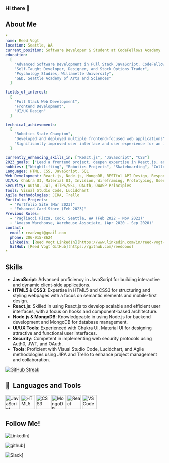 ### Hi there 👋

## About Me

```yaml
*
name: Reed Vogt
location: Seattle, WA
current_position: Software Developer & Student at CodeFellows Academy
education:
  [
    "Advanced Software Development in Full Stack JavaScript, CodeFellows Academy",
    "Self-Taught Developer, Designer, and Stock Options Trader",
    "Psychology Studies, Willamette University",
    "GED, Seattle Academy of Arts and Sciences"
  ]

fields_of_interest:
  [
    "Full Stack Web Development",
    "Frontend Development",
    "UI/UX Design"
  ]

technical_achievements:
  [
    "Robotics State Champion",
    "Developed and deployed multiple frontend-focused web applications",
    "Significantly improved user interface and user experience for an inventory management system at Amazon"
  ]

currently_enhancing_skills_in: ["React.js", "JavaScript", "CSS"]
2023_goals: ["Lead a frontend project, deepen expertise in React.js, and explore modern frontend technologies such as Next.js and Tailwind CSS"]
hobbies: ["Weightlifting", "Robotics Projects", "Skateboarding", "Collecting and Trading Yu-Gi-Oh Cards"]
Languages: HTML, CSS, JavaScript, SQL
Web Development: React.js, Node.js, MongoDB, RESTful API Design, Responsive/Mobile Design
UI/UX: Chakra UI, Material UI, Invision, Wireframing, Prototyping, User Testing
Security: Auth0, JWT, HTTPS/SSL, OAuth, OWASP Principles
Tools: Visual Studio Code, Lucidchart
Agile Methodologies: JIRA, Trello
Portfolio Projects:
  - "Portfolio Site (Mar 2023)"
  - "Enhanced Card Store (Feb 2023)"
Previous Roles:
  - "Pagliacci Pizza, Cook, Seattle, WA (Feb 2022 - Nov 2022)"
  - "Amazon Warehouse, Warehouse Associate, (Apr 2020 - Sep 2020)"
contact:
  email: readvogt@gmail.com
  phone: 206-915-8624
  LinkedIn: [Reed Vogt LinkedIn](https://www.linkedin.com/in/reed-vogt-student/)
  GitHub: [Reed Vogt GitHub](https://github.com/reedoooo)
*
```

## Skills

- **JavaScript**: Advanced proficiency in JavaScript for building interactive and dynamic client-side applications.
- **HTML5 & CSS3**: Expertise in HTML5 and CSS3 for structuring and styling webpages with a focus on semantic elements and mobile-first design.
- **React.js**: Skilled in using React.js to develop scalable and efficient user interfaces, with a focus on hooks and component-based architecture.
- **Node.js & MongoDB**: Knowledgeable in using Node.js for backend development and MongoDB for database management.
- **UI/UX Tools**: Experienced with Chakra UI, Material UI for designing attractive and functional user interfaces.
- **Security**: Competent in implementing web security protocols using Auth0, JWT, and OAuth.
- **Tools**: Proficient with Visual Studio Code, Lucidchart, and Agile methodologies using JIRA and Trello to enhance project management and collaboration.

[![GitHub Streak](https://github-readme-streak-stats.herokuapp.com?user=reedoooo&theme=tokyonight&hide_border=true&border_radius=13.4&card_width=400)](https://git.io/streak-stats)

<h2> 🚀 &nbsp;Languages and Tools</h2>
<p align="left">
  <img src="https://cdn.jsdelivr.net/gh/devicons/devicon/icons/javascript/javascript-original.svg" alt="JavaScript" width="45" height="45"/>
  <img src="https://cdn.jsdelivr.net/gh/devicons/devicon/icons/html5/html5-original.svg" alt="HTML5" width="45" height="45"/>
  <img src="https://cdn.jsdelivr.net/gh/devicons/devicon/icons/css3/css3-original.svg" alt="CSS3" width="45" height="45"/>
  <img src="https://cdn.jsdelivr.net/gh/devicons/devicon/icons/mongodb/mongodb-original.svg" alt="MongoDB" width="45" height="45"/>
  <img src="https://cdn.jsdelivr.net/gh/devicons/devicon/icons/react/react-original.svg" alt="React" width="45" height="45"/>
  <img src="https://cdn.jsdelivr.net/gh/devicons/devicon/icons/vscode/vscode-original.svg" alt="VSCode" width="45" height="45"/>
</p>

## Follow Me!

![LinkedIn](https://img.shields.io/badge/LinkedIn-0077B5?style=for-the-badge&logo=linkedin&logoColor=white)]

![github](https://img.shields.io/badge/GitHub-000000?style=for-the-badge&logo=GitHub&logoColor=white)]

![Slack](https://img.shields.io/badge/Slack-4A154B?style=for-the-badge&logo=slack&logoColor=white)]

<!-- Icon: https://devicon.dev/
**reedoooo/reedoooo** is a ✨ _special_ ✨ repository because its `README.md` (this file) appears on your GitHub profile.
-->

